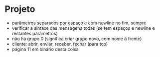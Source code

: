 # Projeto

- parâmetros separados por espaço e com newline no fim, sempre
- verificar a sintaxe das mensagens todas (se tem espaços e newline e restantes parâmetros)
- não há grupo 0 (significa criar grupo novo, com nome à frente)
- cliente: abrir, enviar, receber, fechar (para tcp)
- página 11 em binário desta coisa
